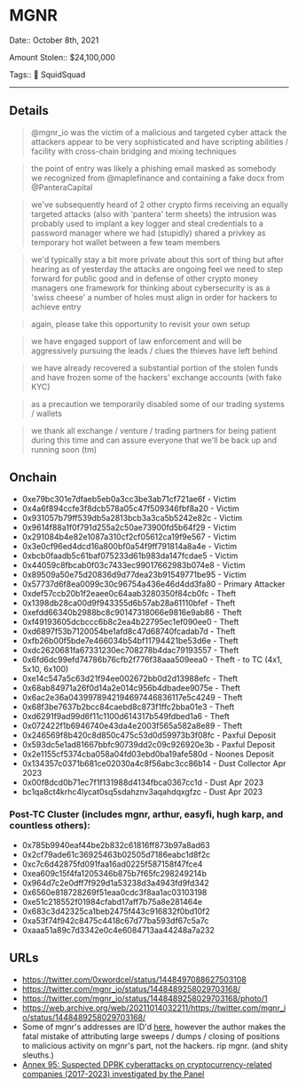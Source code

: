 # MGNR

Date:: October 8th, 2021

Amount Stolen:: $24,100,000

Tags:: 🔑 SquidSquad


---


## Details

> @mgnr_io was the victim of a malicious and targeted cyber attack the attackers appear to be very sophisticated and have scripting abilities / facility with cross-chain bridging and mixing techniques

> the point of entry was likely a phishing email masked as somebody we recognized from @maplefinance and containing a fake docx from @PanteraCapital

> we've subsequently heard of 2 other crypto firms receiving an equally targeted attacks (also with 'pantera' term sheets) the intrusion was probably used to implant a key logger and steal credentials to a password manager where we had (stupidly) shared a privkey as temporary hot wallet between a few team members

> we'd typically stay a bit more private about this sort of thing but after hearing as of yesterday the attacks are ongoing feel we need to step forward for public good and in defense of other crypto money managers one framework for thinking about cybersecurity is as a 'swiss cheese' a number of holes must align in order for hackers to achieve entry

> again, please take this opportunity to revisit your own setup

> we have engaged support of law enforcement and will be aggressively pursuing the leads / clues the thieves have left behind

> we have already recovered a substantial portion of the stolen funds and have frozen some of the hackers' exchange accounts (with fake KYC)

> as a precaution we temporarily disabled some of our trading systems / wallets

> we thank all exchange / venture / trading partners for being patient during this time and can assure everyone that we'll be back up and running soon (tm)


## Onchain


- 0xe79bc301e7dfaeb5eb0a3cc3be3ab71cf721ae6f - Victim
- 0x4a6f894ccfe3f8dcb578a05c47f509346fbf8a20 - Victim
- 0x931057b79ff539db5a2813bcb3a3ca5b5242e82c - Victim
- 0x9614f88a1f0f791d255a2c50ae73900fd5b64f29 - Victim
- 0x291084b4e82e1087a310cf2cf05612ca19f9e567 - Victim
- 0x3e0cf96ed4dcd16a800bf0a54f9ff791814a8a4e - Victim
- 0xbcb0faadb5c61baf075233d61b983da147fcdae5 - Victim
- 0x44059c8fbcab0f03c7433ec99017662983b074e8 - Victim
- 0x89509a50e75d20836d9d77dea23b91549771be95 - Victim
- 0x57737d6f8ea0099c30c96754a436e46d4dd3fa80 - Primary Attacker
- 0xdef57ccb20b1f2eaee0c64aab3280350f84cb0fc - Theft
- 0x1398db28ca00d9f943355d6b57ab28a61110bfef - Theft
- 0xefdd66340b2988bc8c90147318066e9816e9ab86 - Theft
- 0xf49193605dcbccc6b8c2ea4b22795ec1ef090ee0 - Theft
- 0xd6897f53b7120054be1afd8c47d68740fcadab7d - Theft
- 0xfb26b00f5bde7e466034b54bf11794421be53d6e - Theft
- 0xdc2620681fa67331230ec708278b4dac79193557 - Theft
- 0x6fd6dc99efd74786b76cfb2f776f38aaa509eea0 - Theft - to TC (4x1, 5x10, 6x100)
- 0xe14c547a5c63d21f94ee002672bb0d2d13988efc - Theft
- 0x68ab84971a26f0d14a2e014c956b4dbadee9075e - Theft
- 0x6ac2e36a0439978942194697446836117e5c4249 - Theft
- 0x68f3be7637b2bcc84caebd8c873f1ffc2bba01e3 - Theft
- 0xd6291f9ad99d6f11c1100d614317b549fdbed1a6 - Theft
- 0x072422f1b6946740e43da4e2003f565a582a8e89 - Theft
- 0x246569f8b420c8d850c475c53d0d59973b3f08fc - Paxful Deposit
- 0x593dc5e1ad81667bbfc90739dd2c09c926920e3b - Paxful Deposit
- 0x2e1155cf5374cba058a04fd03ebd0ba19afe580d - Noones Deposit
- 0x134357c0371b681ce02030a4c8f56abc3cc86b14 - Dust Collector Apr 2023
- 0x00f8dcd0b71ec7f1f131988d4134fbca0367cc1d - Dust Apr 2023
- bc1qa8ct4krhc4lycat0sq5sdahznv3aqahdqxgfzc - Dust Apr 2023


### Post-TC Cluster (includes mgnr, arthur, easyfi, hugh karp, and countless others): 

- 0x785b9940eaf44be2b832c61816ff873b97a8ad63
- 0x2cf79ade61c36925463b02505d7186eabc1d8f2c
- 0xc7c6d42875fd091faa16ad0225f587158f47fce4
- 0xea609c15f4fa1205346b875b7f65fc298249214b
- 0x964d7c2e0dff7f929d1a53238d3a4943fd9fd342
- 0x6560e818728269f51eaa0cdc3f8aa1ac03103198
- 0xe51c218552f01984cfabd17aff7b75a8e281464e
- 0x683c3d42325ca1beb2475f443c916832f0bd10f2
- 0xa53f74f942c8475c4418c67d77ba593df67c5a7c
- 0xaaa51a89c7d3342e0c4e6084713aa44248a7a232


## URLs

- https://twitter.com/0xwordcel/status/1448497088627503108
- https://twitter.com/mgnr_io/status/1448489258029703168/
- https://twitter.com/mgnr_io/status/1448489258029703168/photo/1
- https://web.archive.org/web/20211014032211/https://twitter.com/mgnr_io/status/1448489258029703168/
- Some of mgnr's addresses are ID'd [here](https://cryptocatvc.medium.com/mgnr-io-maple-finance-7e70241e5f4), however the author makes the fatal mistake of attributing large sweeps / dumps / closing of positions to malicious activity on mgnr's part, not the hackers. rip mgnr. (and shity sleuths.)
- [Annex 95: Suspected DPRK cyberattacks on cryptocurrency-related companies (2017-2023) investigated by the Panel](../pdfs/2024-03-07_UN-Security-Council_s-2024-215.pdf)

